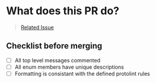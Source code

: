 <!-- Describe what you are intending to change -->

# What does this PR do?

<!-- Please remove or replace the issue url -->

> [Related Issue](https://github.com/meshtastic/protobufs/issues/0)

## Checklist before merging

- [ ] All top level messages commented
- [ ] All enum members have unique descriptions
- [ ] Formatting is consistant with the defined protolint rules
